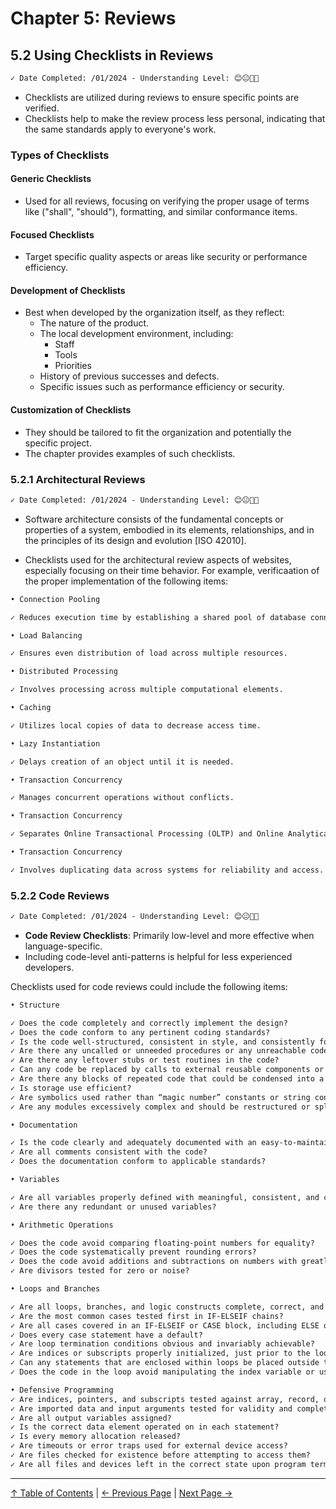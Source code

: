 # Chapter 5: Reviews

## 5.2 Using Checklists in Reviews

```markdown
✓ Date Completed: /01/2024 - Understanding Level: 😊😐🤢🤮
```

- Checklists are utilized during reviews to ensure specific points are verified.
- Checklists help to make the review process less personal, indicating that the same standards apply to everyone's work.

### Types of Checklists

#### Generic Checklists

- Used for all reviews, focusing on verifying the proper usage of terms like ("shall", "should"), formatting, and similar conformance items.

#### Focused Checklists

- Target specific quality aspects or areas like security or performance efficiency.

#### Development of Checklists

- Best when developed by the organization itself, as they reflect:
  - The nature of the product.
  - The local development environment, including:
    - Staff
    - Tools
    - Priorities
  - History of previous successes and defects.
  - Specific issues such as performance efficiency or security.

#### Customization of Checklists

- They should be tailored to fit the organization and potentially the specific project.
- The chapter provides examples of such checklists.

### 5.2.1 Architectural Reviews

```markdown
✓ Date Completed: /01/2024 - Understanding Level: 😊😐🤢🤮
```

- Software architecture consists of the fundamental concepts or properties of a system, embodied in its elements, relationships, and in the principles of its design and evolution [ISO 42010].

- Checklists used for the architectural review aspects of websites, especially focusing on their time behavior. For example, verificaation of the proper implementation of the following items:

```markdown
• Connection Pooling

✓ Reduces execution time by establishing a shared pool of database connections.

• Load Balancing

✓ Ensures even distribution of load across multiple resources.

• Distributed Processing

✓ Involves processing across multiple computational elements.

• Caching

✓ Utilizes local copies of data to decrease access time.

• Lazy Instantiation

✓ Delays creation of an object until it is needed.

• Transaction Concurrency

✓ Manages concurrent operations without conflicts.

• Transaction Concurrency

✓ Separates Online Transactional Processing (OLTP) and Online Analytical Processing (OLAP).

• Transaction Concurrency

✓ Involves duplicating data across systems for reliability and access.
```

### 5.2.2 Code Reviews

```markdown
✓ Date Completed: /01/2024 - Understanding Level: 😊😐🤢🤮
```

- **Code Review Checklists**: Primarily low-level and more effective when language-specific.
- Including code-level anti-patterns is helpful for less experienced developers.

Checklists used for code reviews could include the following items:

```markdown
• Structure

✓ Does the code completely and correctly implement the design?
✓ Does the code conform to any pertinent coding standards?
✓ Is the code well-structured, consistent in style, and consistently formatted?
✓ Are there any uncalled or unneeded procedures or any unreachable code?
✓ Are there any leftover stubs or test routines in the code?
✓ Can any code be replaced by calls to external reusable components or library functions?
✓ Are there any blocks of repeated code that could be condensed into a single procedure?
✓ Is storage use efficient?
✓ Are symbolics used rather than “magic number” constants or string constants?
✓ Are any modules excessively complex and should be restructured or split into multiple modules?

• Documentation

✓ Is the code clearly and adequately documented with an easy-to-maintain commenting style?
✓ Are all comments consistent with the code?
✓ Does the documentation conform to applicable standards?

• Variables

✓ Are all variables properly defined with meaningful, consistent, and clear names?
✓ Are there any redundant or unused variables?

• Arithmetic Operations

✓ Does the code avoid comparing floating-point numbers for equality?
✓ Does the code systematically prevent rounding errors?
✓ Does the code avoid additions and subtractions on numbers with greatly different magnitudes?
✓ Are divisors tested for zero or noise?

• Loops and Branches

✓ Are all loops, branches, and logic constructs complete, correct, and properly nested?
✓ Are the most common cases tested first in IF-ELSEIF chains?
✓ Are all cases covered in an IF-ELSEIF or CASE block, including ELSE or DEFAULT clauses?
✓ Does every case statement have a default?
✓ Are loop termination conditions obvious and invariably achievable?
✓ Are indices or subscripts properly initialized, just prior to the loop?
✓ Can any statements that are enclosed within loops be placed outside the loops?
✓ Does the code in the loop avoid manipulating the index variable or using it upon exit from the loop?

• Defensive Programming
✓ Are indices, pointers, and subscripts tested against array, record, or file bounds?
✓ Are imported data and input arguments tested for validity and completeness?
✓ Are all output variables assigned?
✓ Is the correct data element operated on in each statement?
✓ Is every memory allocation released?
✓ Are timeouts or error traps used for external device access?
✓ Are files checked for existence before attempting to access them?
✓ Are all files and devices left in the correct state upon program termination?
```

---

[↑ Table of Contents](../../README.md#table-of-contents) | [← Previous Page](5.1-technical-test-analyst-tasks-in-reviews.md) | [Next Page →](../6-test-tools-and-automation/6.1-defining-the-test-automation-project.md)
